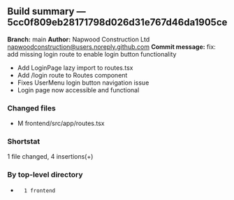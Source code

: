 ## Build summary — 5cc0f809eb28171798d026d31e767d46da1905ce

**Branch:** main **Author:** Napwood Construction Ltd <napwoodconstruction@users.noreply.github.com>
**Commit message:** fix: add missing login route to enable login button functionality

- Add LoginPage lazy import to routes.tsx
- Add /login route to Routes component
- Fixes UserMenu login button navigation issue
- Login page now accessible and functional

### Changed files

- M frontend/src/app/routes.tsx

### Shortstat

1 file changed, 4 insertions(+)

### By top-level directory

-       1 frontend
